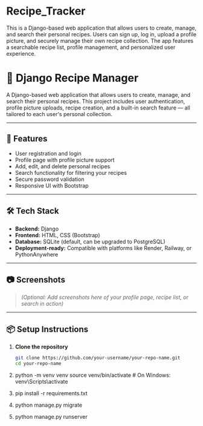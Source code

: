 # Recipe_Tracker
This is a Django-based web application that allows users to create, manage, and search their personal recipes. Users can sign up, log in, upload a profile picture, and securely manage their own recipe collection. The app features a searchable recipe list, profile management, and personalized user experience.

# 🥘 Django Recipe Manager

A Django-based web application that allows users to create, manage, and search their personal recipes. This project includes user authentication, profile picture uploads, recipe creation, and a built-in search feature — all tailored to each user's personal collection.

---

## 🚀 Features

- User registration and login
- Profile page with profile picture support
- Add, edit, and delete personal recipes
- Search functionality for filtering your recipes
- Secure password validation
- Responsive UI with Bootstrap

---

## 🛠 Tech Stack

- **Backend:** Django
- **Frontend:** HTML, CSS (Bootstrap)
- **Database:** SQLite (default, can be upgraded to PostgreSQL)
- **Deployment-ready:** Compatible with platforms like Render, Railway, or PythonAnywhere

---

## 📷 Screenshots

> *(Optional: Add screenshots here of your profile page, recipe list, or search in action)*

---

## 📦 Setup Instructions

1. **Clone the repository**
   ```bash
   git clone https://github.com/your-username/your-repo-name.git
   cd your-repo-name

2. python -m venv venv
source venv/bin/activate  # On Windows: venv\Scripts\activate

3. pip install -r requirements.txt

4. python manage.py migrate

5. python manage.py runserver



